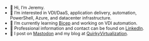 - 👋 Hi, I’m Jeremy.
- 👀 I’m interested in VDI/DaaS, application delivery, automation, PowerShell, Azure, and datacenter infrastructure.
- 🌱 I’m currently learning [Bicep](https://learn.microsoft.com/en-us/azure/azure-resource-manager/bicep/) and working on VDI automation.
- 📇 Professional information and contact can be found on [LinkedIn](https://www.linkedin.com/in/jeremy-ey/).
- 📓 I post on [Mastodon](https://hachyderm.io/@kayakerscout) and my blog at [QuirkyVirtualization](https://www.quirkyvirtualization.net/). 

<!---
kayakerscout/kayakerscout is a ✨ special ✨ repository because its `README.md` (this file) appears on your GitHub profile.
You can click the Preview link to take a look at your changes.
--->
